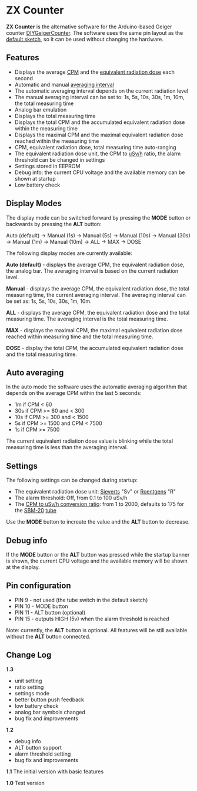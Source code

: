 ZX Counter
==========

**ZX Counter** is the alternative software for the Arduino-based Geiger counter [DIYGeigerCounter](https://sites.google.com/site/diygeigercounter/). The software uses the same pin layout as the [default sketch](https://sites.google.com/site/diygeigercounter/software), so it can be used without changing the hardware.

Features
--------

 * Displays the average [CPM](http://en.wikipedia.org/wiki/Counts_per_minute) and the [equivalent radiation dose](http://en.wikipedia.org/wiki/Equivalent_dose) each second
 * Automatic and manual [averaging interval](http://en.wikipedia.org/wiki/Moving_average)
 * The automatic averaging interval depends on the current radiation level
 * The manual averaging interval can be set to: 1s, 5s, 10s, 30s, 1m, 10m, the total measuring time
 * Analog bar emulation
 * Displays the total measuring time
 * Displays the total CPM and the accumulated equivalent radiation dose within the measuring time
 * Displays the maximal CPM and the maximal equivalent radiation dose reached within the measuring time
 * CPM, equivalent radiation dose, total measuring time auto-ranging
 * The equivalent radiation dose unit, the CPM to [uSv/h](http://en.wikipedia.org/wiki/Sievert) ratio, the alarm threshold can be changed in settings
 * Settings stored in EEPROM
 * Debug info: the current CPU voltage and the available memory can be shown at startup
 * Low battery check

Display Modes
-------------

The display mode can be switched forward by pressing the **MODE** button or backwards by pressing the **ALT** button:

Auto (default) -> Manual (1s) -> Manual (5s) -> Manual (10s) -> Manual (30s) -> Manual (1m) -> Manual (10m) -> ALL -> MAX -> DOSE

The following display modes are currently available:

**Auto (default)** - displays the average CPM, the equivalent radiation dose, the analog bar. The averaging interval is based on the current radiation level.

**Manual** - displays the average CPM, the equivalent radiation dose, the total measuring time, the current averaging interval. The averaging interval can be set as: 1s, 5s, 10s, 30s, 1m, 10m.

**ALL** - displays the average CPM, the equivalent radiation dose and the total measuring time. The averaging interval is the total measuring time.

**MAX** - displays the maximal CPM, the maximal equivalent radiation dose reached within measuring time and the total measuring time.

**DOSE** - display the total CPM, the accumulated equivalent radiation dose and the total measuring time.

Auto averaging
--------------

In the auto mode the software uses the automatic averaging algorithm that depends on the average CPM within the last 5 seconds: 
 * 1m if CPM < 60
 * 30s if CPM >= 60 and < 300
 * 10s if CPM >= 300 and < 1500
 * 5s if CPM >= 1500 and CPM < 7500
 * 1s if CPM >= 7500

The current equivalent radiation dose value is blinking while the total measuring time is less than the averaging interval.

Settings
--------

The following settings can be changed during startup:
 * The equivalent radiation dose unit: [Sieverts](http://en.wikipedia.org/wiki/Sievert) "Sv" or [Roentgens](http://en.wikipedia.org/wiki/Roentgen) "R"
 * The alarm threshold: Off, from 0.1 to 100 uSv/h
 * The [CPM to uSv/h conversion ratio](http://gmcounter.org.ua/calc/): from 1 to 2000, defaults to 175 for the [SBM-20](https://sites.google.com/site/diygeigercounter/gm-tubes-supported) [tube](http://en.wikipedia.org/wiki/Geiger-M%C3%BCller_tube)

Use the **MODE** button to increate the value and the **ALT** button to decrease.

Debug info
----------

If the **MODE** button or the **ALT** button was pressed while the startup banner is shown, the current CPU voltage and the available memory will be shown at the display.

Pin configuration
-----------------

 * PIN 9 - not used (the tube switch in the default sketch)
 * PIN 10 - MODE button
 * PIN 11 - ALT button (optional)
 * PIN 15 - outputs HIGH (5v) when the alarm threshold is reached

Note: currently, the **ALT** button is optional. All features will be still available without the **ALT** button connected.

Change Log
----------

**1.3**
 * unit setting
 * ratio setting
 * settings mode
 * better button push feedback
 * low battery check
 * analog bar symbols changed
 * bug fix and improvements

**1.2**
 * debug info
 * ALT button support
 * alarm threshold setting
 * bug fix and improvements

**1.1**
The initial version with basic features

**1.0**
Test version
